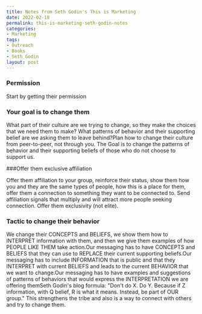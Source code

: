 ```yaml
---
title: Notes from Seth Godin's This is Marketing
date: 2022-02-18
permalink: this-is-marketing-seth-godin-notes
categories:
- Marketing
tags:
- Outreach
- Books
- Seth Godin
layout: post
---
```


### Permission

Start by getting their permission

### Your goal is to change them

What part of their culture are we trying to change, so they make the choices that we need them to make? What patterns of behavior and their supporting belief are we asking them to leave behind?Plan how to change their culture from peer-to-peer, not through you. The Goal is to change the patterns of behavior and their supporting beliefs of those who do not choose to support us.

###Offer them exclusive affiliation

Offer them affiliation to your group, reinforce their status, show them how you and they are the same types of people, how this is a place for them, offer them a connection to something they want to be connected to. Send affiliation signals that multiply and will attract more people seeking connection. Offer them exclusivity (not elite). 

### Tactic to change their behavior 

We change their CONCEPTS and BELIEFS, we show them how to INTERPRET information with them, and then we give them examples of how PEOPLE LIKE THEM take action.Our messaging has to have CONCEPTS and BELIEFS that they can use to REPLACE their current supporting beliefs.Our messaging has to include INFORMATION that is public and that they INTERPRET with current BELIEFS and leads to the current BEHAVIOR that we want to change.Our messaging has to have examples and suggestions of patterns of behaviors that would express the INTERPRETATION we are offering themSeth Godin's blog formula: "Don't do X. Do Y. Because if Z information, with Q belief, R is what it means. Instead, be part of OUR group." This strengthens the tribe and also is a way to connect with others and try to change them. 
